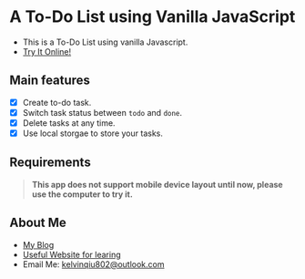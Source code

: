 # A To-Do List using Vanilla JavaScript

- This is a To-Do List using vanilla Javascript.
- [Try It Online!](https://todo.codingkelvin.fun)

## Main features
- [x] Create to-do task.
- [x] Switch task status between `todo` and `done`. 
- [x] Delete tasks at any time.
- [x] Use local storgae to store your tasks.

## Requirements
> **This app does not support mobile device layout until now, please use the computer to try it.**

## About Me
- [My Blog](https://codingkelvin.fun)
- [Useful Website for learing](https://docs.codingkelvin.fun)
- Email Me: <kelvinqiu802@outlook.com>